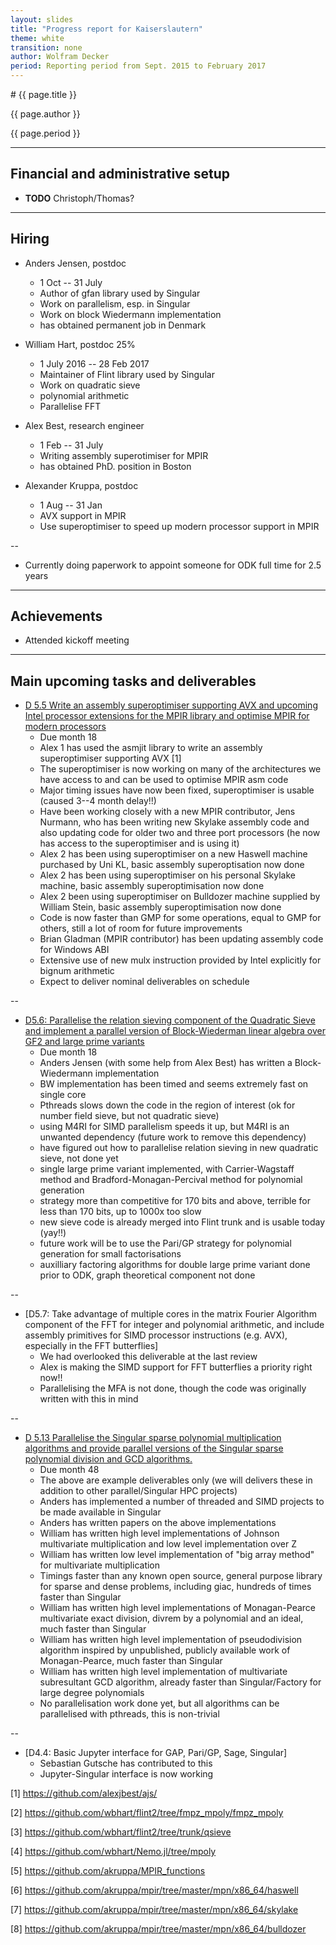 ```yaml
---
layout: slides
title: "Progress report for Kaiserslautern"
theme: white
transition: none
author: Wolfram Decker
period: Reporting period from Sept. 2015 to February 2017
---
```


<section data-markdown data-separator="^---\n" data-separator-vertical="^--\n">
# {{ page.title }}

{{ page.author }}


{{ page.period }}

---

## Financial and administrative setup

* **TODO** Christoph/Thomas?

---
## Hiring

* Anders Jensen, postdoc
  * 1 Oct  -- 31 July
  * Author of gfan library used by Singular
  * Work on parallelism, esp. in Singular
  * Work on block Wiedermann implementation
  * has obtained permanent job in Denmark

* William Hart, postdoc 25%
   * 1 July 2016 -- 28 Feb 2017
   * Maintainer of Flint library used by Singular
   * Work on quadratic sieve 
   * polynomial arithmetic
   * Parallelise FFT
   
* Alex Best, research engineer
  * 1 Feb -- 31 July
  * Writing assembly superotimiser for MPIR
  * has obtained PhD. position in Boston

* Alexander Kruppa, postdoc
  * 1 Aug -- 31 Jan
  * AVX support in MPIR
  * Use superoptimiser to speed up modern processor support in MPIR

--

 * Currently doing paperwork to appoint someone for ODK full time for 2.5 years
 
---
## Achievements

* Attended kickoff meeting

---
## Main upcoming tasks and deliverables

* [D 5.5 Write an assembly superoptimiser supporting AVX and upcoming Intel processor extensions for the MPIR library and optimise MPIR for modern processors](https://github.com/OpenDreamKit/OpenDreamKit/issues/118)
  * Due month 18
  * Alex 1 has used the asmjit library to write an assembly superoptimiser supporting AVX [1]
  * The superoptimiser is now working on many of the architectures we have access to and can be used to optimise MPIR asm code
  * Major timing issues have now been fixed, superoptimiser is usable (caused 3--4 month delay!!)
  * Have been working closely with a new MPIR contributor, Jens Nurmann, who has been writing new Skylake assembly code and also updating code for older two and three port processors (he now has access to the superoptimiser and is using it)
  * Alex 2 has been using superoptimiser on a new Haswell machine purchased by Uni KL, basic assembly superoptisation now done
  * Alex 2 has been using superoptimiser on his personal Skylake machine, basic assembly superoptimisation now done
  * Alex 2 been using superoptimiser on Bulldozer machine supplied by William Stein, basic assembly superoptimisation now done
  * Code is now faster than GMP for some operations, equal to GMP for others, still a lot of room for future improvements
  * Brian Gladman (MPIR contributor) has been updating assembly code for Windows ABI
  * Extensive use of new mulx instruction provided by Intel explicitly for bignum arithmetic
  * Expect to deliver nominal deliverables on schedule
  
--
* [D5.6: Parallelise the relation sieving component of the Quadratic Sieve and implement a parallel version of Block-Wiederman linear algebra over GF2 and large prime variants](https://github.com/OpenDreamKit/OpenDreamKit/issues/119)
  * Due month 18
  * Anders Jensen (with some help from Alex Best) has written a Block-Wiedermann implementation
  * BW implementation has been timed and seems extremely fast on single core
  * Pthreads slows down the code in the region of interest (ok for number field sieve, but not quadratic sieve)
  * using M4RI for SIMD parallelism speeds it up, but M4RI is an unwanted dependency (future work to remove this dependency)
  * have figured out how to parallelise relation sieving in new quadratic sieve, not done yet
  * single large prime variant implemented, with Carrier-Wagstaff method and Bradford-Monagan-Percival method for polynomial generation
  * strategy more than competitive for 170 bits and above, terrible for less than 170 bits, up to 1000x too slow
  * new sieve code is already merged into Flint trunk and is usable today (yay!!)
  * future work will be to use the Pari/GP strategy for polynomial generation for small factorisations
  * auxilliary factoring algorithms for double large prime variant done prior to ODK, graph theoretical component not done
  
--
* [D5.7: Take advantage of multiple cores in the matrix Fourier Algorithm component of the FFT for integer and polynomial arithmetic, and include assembly primitives for SIMD processor instructions (e.g. AVX), especially in the FFT butterflies]
  * We had overlooked this deliverable at the last review
  * Alex is making the SIMD support for FFT butterflies a priority right now!!
  * Parallelising the MFA is not done, though the code was originally written with this in mind
  
--
* [D 5.13 Parallelise the Singular sparse polynomial multiplication algorithms and provide parallel versions of the Singular sparse polynomial division and GCD algorithms.](https://github.com/OpenDreamKit/OpenDreamKit/issues/111)
  * Due month 48
  * The above are example deliverables only (we will delivers these in addition to other parallel/Singular HPC projects)
  * Anders has implemented a number of threaded and SIMD projects to be made available in Singular
  * Anders has written papers on the above implementations
  * William has written high level implementations of Johnson multivariate multiplication and low level implementation over Z
  * William has written low level implementation of "big array method" for multivariate multiplication
  * Timings faster than any known open source, general purpose library for sparse and dense problems, including giac, hundreds of times faster than Singular
  * William has written high level implementations of Monagan-Pearce multivariate exact division, divrem by a polynomial and an ideal, much faster than Singular
  * William has written high level implementation of pseudodivision algorithm inspired by unpublished, publicly available work of Monagan-Pearce, much faster than Singular
  * William has written high level implementation of multivariate subresultant GCD algorithm, already faster than Singular/Factory for large degree polynomials
  * No parallelisation work done yet, but all algorithms can be parallelised with pthreads, this is non-trivial
  
--
* [D4.4: Basic Jupyter interface for GAP, Pari/GP, Sage, Singular]
  * Sebastian Gutsche has contributed to this
  * Jupyter-Singular interface is now working
  
[1] https://github.com/alexjbest/ajs/

[2] https://github.com/wbhart/flint2/tree/fmpz_mpoly/fmpz_mpoly

[3] https://github.com/wbhart/flint2/tree/trunk/qsieve

[4] https://github.com/wbhart/Nemo.jl/tree/mpoly

[5] https://github.com/akruppa/MPIR_functions

[6] https://github.com/akruppa/mpir/tree/master/mpn/x86_64/haswell

[7] https://github.com/akruppa/mpir/tree/master/mpn/x86_64/skylake

[8] https://github.com/akruppa/mpir/tree/master/mpn/x86_64/bulldozer

</section>
